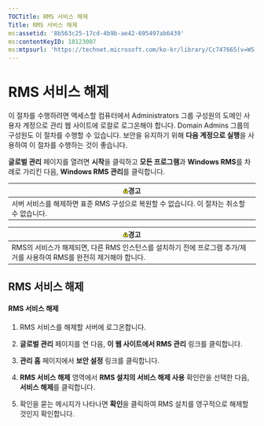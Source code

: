 ```yaml
---
TOCTitle: RMS 서비스 해제
Title: RMS 서비스 해제
ms:assetid: '8b563c25-17cd-4b9b-ae42-695497ab6439'
ms:contentKeyID: 18123007
ms:mtpsurl: 'https://technet.microsoft.com/ko-kr/library/Cc747665(v=WS.10)'
---
```


RMS 서비스 해제
===============

이 절차를 수행하려면 액세스할 컴퓨터에서 Administrators 그룹 구성원의 도메인 사용자 계정으로 관리 웹 사이트에 로컬로 로그온해야 합니다. Domain Admins 그룹의 구성원도 이 절차를 수행할 수 있습니다. 보안을 유지하기 위해 **다음 계정으로 실행**을 사용하여 이 절차를 수행하는 것이 좋습니다.

**글로벌 관리** 페이지를 열려면 **시작**을 클릭하고 **모든 프로그램**과 **Windows RMS**를 차례로 가리킨 다음, **Windows RMS 관리**를 클릭합니다.

| ![](images/Cc747665.Warning(WS.10).gif)경고                   |
|--------------------------------------------------------------------------------------------|
| 서버 서비스를 해제하면 표준 RMS 구성으로 복원할 수 없습니다. 이 절차는 취소할 수 없습니다. |

| ![](images/Cc747665.Warning(WS.10).gif)경고                                               |
|------------------------------------------------------------------------------------------------------------------------|
| RMS의 서비스가 해제되면, 다른 RMS 인스턴스를 설치하기 전에 프로그램 추가/제거를 사용하여 RMS를 완전히 제거해야 합니다. |

RMS 서비스 해제
---------------

#### RMS 서비스 해제

1.  RMS 서비스를 해제할 서버에 로그온합니다.

2.  **글로벌 관리** 페이지를 연 다음, **이 웹 사이트에서 RMS 관리** 링크를 클릭합니다.

3.  **관리 홈** 페이지에서 **보안 설정** 링크를 클릭합니다.

4.  **RMS 서비스 해제** 영역에서 **RMS 설치의 서비스 해제 사용** 확인란을 선택한 다음, **서비스 해제**를 클릭합니다.

5.  확인을 묻는 메시지가 나타나면 **확인**을 클릭하여 RMS 설치를 영구적으로 해제할 것인지 확인합니다.
